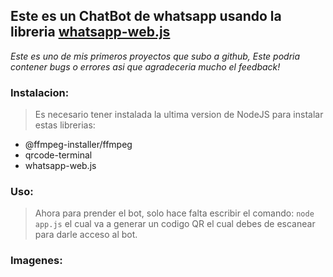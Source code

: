 ## Este es un ChatBot de whatsapp usando la libreria [whatsapp-web.js](https://wwebjs.dev/)
*Este es uno de mis primeros proyectos que subo a github, Este podria contener bugs o errores asi que agradeceria mucho el feedback!*

### Instalacion:
> Es necesario tener instalada la ultima version de NodeJS para instalar estas librerias:

- @ffmpeg-installer/ffmpeg
- qrcode-terminal
- whatsapp-web.js

### Uso:
> Ahora para prender el bot, solo hace falta escribir el comando: `node app.js`
> el cual va a generar un codigo QR el cual debes de escanear para darle acceso al bot.

### Imagenes:
